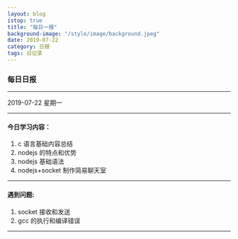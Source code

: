 ```yaml
---
layout: blog
istop: true
title: "每日一报"
background-image: "/style/image/background.jpeg"
date: 2019-07-22
category: 日报
tags: 日记录
---
```


### 每日日报

---

2019-07-22 星期一

---

#### 今日学习内容：

1. c 语言基础内容总结
2. nodejs 的特点和优势
3. nodejs 基础语法
4. nodejs+socket 制作简易聊天室

---

#### 遇到问题:

1. socket 接收和发送
2. gcc 的执行和编译错误

---
